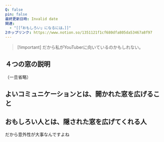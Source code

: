 ```yaml
---
Q: false
pin: false
最終更新日時: Invalid date
関連:
  - "[[「おもしろい」になるには。]]"
2ホップリンク: https://www.notion.so/1351121f1cf680dfa805da53467a8f97
---
```

  

> [!important] だから私がYouTuberに向いているのかもしれない。

  

  

## ４つの窓の説明

（一旦省略）

  

  

  

  

## よいコミュニケーションとは、開かれた窓を広げること

  

  

## おもしろい人とは、隠された窓を広げてくれる人

だから意外性が大事なんですよね